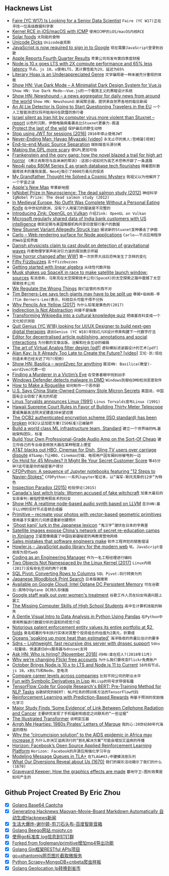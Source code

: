 ## Hacknews List


- [Faire (YC W17) Is Looking for a Senior Data Scientist](item?id=18351447)  `Faire (YC W17)正在寻找一位高级数据科学家`
- [Kernel RCE in iOS/macOS with ICMP](https://lgtm.com/blog/apple_xnu_icmp_error_CVE-2018-4407)  `使用ICMP的iOS/macOS内核RCE`
- [Solar foods](http://www.solarfoods.fi/)  `太阳能的食物`
- [Unicode Dicks](https://www.revk.uk/2018/10/unicode-dicks.html)  `Unicode迪克斯`
- [JavaScript is now required to sign in to Google](https://security.googleblog.com/2018/10/announcing-some-security-treats-to.html)  `现在需要JavaScript登录到谷歌`
- [Apple Reports Fourth Quarter Results](https://www.apple.com/newsroom/2018/11/apple-reports-fourth-quarter-results/)  `苹果公司将发布第四季度财报`
- [Node.js 10.x goes LTS with 2X compute performance and 65% less latency](https://github.com/nodejs/node/blob/master/doc/changelogs/CHANGELOG_V10.md)  `节点。js 10。x使用LTS，其计算性能为2X，延迟为65%`
- [Literary Hoax is an Underappreciated Genre](https://lithub.com/literary-hoax-is-the-most-underappreciated-genre/)  `文学骗局是一种未被充分重视的体裁`
- [Show HN: Vue Dark Mode – A Minimalist Dark Design System for Vue.js](https://www.vuedarkmode.com/)  `Show HN: Vue Dark Mode——Vue.js的一个极简主义的黑暗设计系统`
- [Show HN: Newshound – a news aggregator for daily news from around the world](https://www.newshound.co/)  `Show HN: Newshound:新闻聚合器，提供来自世界各地的每日新闻`
- [An AI Lie Detector Is Going to Start Questioning Travelers in the EU](https://gizmodo.com/an-ai-lie-detector-is-going-to-start-questioning-travel-1830126881)  `一个人工智能测谎仪将开始询问在欧盟的旅行者`
- [Israel silent as Iran hit by computer virus more violent than Stuxnet – report](https://www.timesofisrael.com/tv-report-israel-silent-as-iran-hit-by-computer-virus-more-violent-than-stuxnet/)  `以色列沉默，伊朗电脑病毒袭击比Stuxnet更暴力-报道`
- [Protect the last of the wild](https://www.nature.com/articles/d41586-018-07183-6)  `保护最后的野生动物`
- [Stop using JWT for sessions (2016)](http://cryto.net/~joepie91/blog/2016/06/13/stop-using-jwt-for-sessions/)  `2016年停止使用JWT`
- [Never-Ending Man: Hayao Miyazaki [video]](https://kottke.org/18/10/never-ending-man-hayao-miyazaki)  `永无止尽的男人:宫崎骏[视频]`
- [End-to-end Music Source Separation](http://jordipons.me/apps/end-to-end-music-source-separation/)  `端到端音乐源分离`
- [Making the GPL more scary](https://lwn.net/Articles/768670/)  `使GPL更加可怕`
- [Frankenstein and the gory gang: how the novel blazed a trail for high art horror](https://www.theguardian.com/books/2018/oct/31/she-created-a-monster-how-mary-shelleys-frankenstein-invented-modern-horror-200th-anniversary)  `《弗兰肯斯坦与血淋淋的帮派》:这部小说如何为高艺术恐怖开辟了一条道路`
- [Neo4j nabs $80M Series E as graph database tech flourishes](https://techcrunch.com/2018/11/01/neo4j-nabs-80m-series-e-as-graph-database-tech-matures/)  `随着图形数据库技术的蓬勃发展，Neo4j吸引了8000万美元的投资`
- [My Grandfather Thought He Solved a Cosmic Mystery](https://www.theatlantic.com/science/archive/2018/11/science-full-mavericks-like-my-grandfather-was-his-physics-theory-right/574573/?single_page=true)  `我祖父以为他解开了一个宇宙之谜`
- [Apple&#39;s New Map](https://www.justinobeirne.com/new-apple-maps)  `苹果新地图`
- [IgNobel Prize in Neuroscience: The dead salmon study (2012)](https://blogs.scientificamerican.com/scicurious-brain/ignobel-prize-in-neuroscience-the-dead-salmon-study/)  `神经科学IgNobel Prize: The dead salmon study (2012)`
- [In Medieval Europe, No Outfit Was Complete Without a Personal Eating Knife](https://www.atlasobscura.com/articles/medieval-knives)  `在中世纪的欧洲，没有个人用餐刀的服装是不完整的`
- [Introducing Zink: OpenGL on Vulkan](https://www.kusma.xyz/blog/2018/10/31/introducing-zink.html)  `介绍Zink: OpenGL on Vulkan`
- [Microsoft regularly shared data of India bank customers with US intelligence](https://scroll.in/latest/900224/microsoft-regularly-shared-data-of-india-bank-customers-with-us-intelligence-agencies-dna)  `微软定期与美国情报机构共享印度银行客户的数据`
- [New Stuxnet Variant Allegedly Struck Iran](https://www.bleepingcomputer.com/news/security/new-stuxnet-variant-allegedly-struck-iran/)  `据说新的Stuxnet变种袭击了伊朗`
- [Carlo – Web rendering surface for Node applications](https://github.com/GoogleChromeLabs/carlo)  `Carlo——节点应用程序的Web呈现界面`
- [Danish physicists claim to cast doubt on detection of gravitational waves](https://arstechnica.com/science/2018/10/danish-physicists-claim-to-cast-doubt-on-detection-of-gravitational-waves/)  `丹麦物理学家声称对引力波的探测表示怀疑`
- [How horror changed after WW1](https://lithub.com/how-horror-changed-after-wwi/)  `第一次世界大战后恐怖发生了怎样的变化`
- [Fifty Fizzbuzzes](http://vihart.com/fifty-fizzbuzzes/)  `五十Fizzbuzzes`
- [Getting started with linear algebra](https://hadrienj.github.io/posts/Deep-Learning-Book-Series-Introduction/)  `从线性代数开始`
- [Musk shakes up SpaceX in race to make satellite launch window: sources](https://www.reuters.com/article/us-spacex-starlink-insight/musk-shakes-up-spacex-in-race-to-make-satellite-launch-window-sources-idUSKCN1N50FC)  `有消息称，马斯克在太空探索技术公司(SpaceX)的太空探索之路中震撼了太空探索技术公司`
- [We Regulate the Wrong Things](https://www.strongtowns.org/journal/2018/10/31/we-regulate-the-wrong-things)  `我们监管的东西不对`
- [Tim Berners-Lee says tech giants may have to be split up](https://www.reuters.com/article/us-technology-www/father-of-web-says-tech-giants-may-have-to-be-split-up-idUSKCN1N63MV)  `蒂姆•伯纳斯-李(Tim Berners-Lee)表示，科技巨头可能不得不分拆`
- [Why Pencils Are Yellow (2017)](https://www.artsy.net/article/artsy-editorial-little-known-reason-pencils-yellow)  `为什么铅笔是黄色的(2017)`
- [Indirection Is Not Abstraction](https://www.silasreinagel.com/blog/2018/10/30/indirection-is-not-abstraction/)  `间接不是抽象`
- [Transforming Wikipedia into a cultural knowledge quiz](https://medium.com/@mjbaldwin/transforming-wikipedia-into-an-accurate-cultural-knowledge-quiz-b0a0f74877c#hn)  `把维基百科变成一个文化知识测验`
- [Quit  Genius (YC W18) looking for UI/UX Designer to build next-gen digital therapies](https://www.quitgenius.com/careers/ui-ux-designer-apply/)  `退出Genius (YC W18)寻找UI/UX设计师来构建下一代数字疗法`
- [Editor for decentralised article publishing, annotations and social interactions](https://dokie.li/)  `为分散的文章出版，注解和社会互动的编辑`
- [The art of Virtual Analog filter design [pdf]](https://www.native-instruments.com/fileadmin/ni_media/downloads/pdf/VAFilterDesign_2.1.0.pdf)  `虚拟模拟滤波器设计的艺术[pdf]`
- [Alan Kay: Is It Already Too Late to Create the Future? [video]](https://videocast.nih.gov/Summary.asp?Live=28442&amp;bhcp=1)  `艾伦·凯:现在创造未来已经太迟了吗?(视频)`
- [Show HN: Basilica – word2vec for anything](https://www.basilica.ai/)  `展览HN: Basilica(教堂)- word2vec代表一切`
- [Finding a Murderer in a Victim’s Eye](https://daily.jstor.org/finding-a-murderer-in-a-victims-eye/)  `在受害者眼中找到凶手`
- [Windows Defender detects malware in DMD](https://issues.dlang.org/show_bug.cgi?id=18786)  `Windows防御在DMD检测恶意软件`
- [How to Make a Roguelike](http://www.gamasutra.com/blogs/JoshGe/20181029/329512/How_to_Make_a_Roguelike.php)  `如何制作一个恶作剧`
- [U.S. Says China State-Owned Company Stole Micron Secrets](https://www.bloomberg.com/news/articles/2018-11-01/u-s-says-china-state-owned-co-stole-micron-trade-secrets)  `美国说，中国国有企业窃取了美光的机密`
- [Linus Torvalds announces Linux (1991)](https://web.archive.org/web/20100104211620/http://www.linux.org/people/linus_post.html)  `Linus Torvalds宣布Linux (1991)`
- [Hawaii Supreme Court Rules in Favor of Building Thirty Meter Telescope](http://www.staradvertiser.com/2018/10/30/breaking-news/supreme-court-rules-in-favor-of-tmt/)  `夏威夷最高法院决定建造30米望远镜`
- [The OCB2 authenticated encryption scheme (ISO standard) has been broken](https://eprint.iacr.org/2018/1040)  `OCB2认证加密方案(ISO标准)已被破坏`
- [Build a world class ML infrastructure team, Standard](item?id=18358909)  `建立一个世界级的ML基础架构团队，标准`
- [Build Your Own Professional-Grade Audio Amp on the Sort-Of Cheap](https://spectrum.ieee.org/consumer-electronics/audiovideo/build-your-own-professionalgrade-audio-amp-on-the-sort-of-cheap)  `建立你自己的专业级音频放大器在某种程度上便宜`
- [AT&amp;T blacks out HBO, Cinemax for Dish, Sling TV users over carriage dispute](https://www.telecompaper.com/news/atandt-blacks-out-hbo-cinemax-for-dish-sling-tv-users-over-carriage-dispute--1267375)  `AT&amp;T让HBO、Cinemax打碟、电视用户因车厢纠纷被甩到一边`
- [On Hold for 45 Minutes? It Might Be Your Secret Customer Score](https://www.wsj.com/articles/on-hold-for-45-minutes-it-might-be-your-secret-customer-score-1541084656)  `等45分钟?这可能是你的秘密客户得分`
- [CFDPython: A sequence of Jupyter notebooks featuring &#34;12 Steps to Navier-Stokes&#34;](https://github.com/barbagroup/CFDPython)  `CFDPython:一系列Jupyter笔记本，以“海军-斯托克斯的12步”为特色`
- [Inspection Paradox (2015)](https://allendowney.blogspot.com/2015/08/the-inspection-paradox-is-everywhere.html?m=1)  `检验悖论(2015)`
- [Canada&#39;s last witch trials: Women accused of fake witchcraft](https://www.bbc.com/news/world-us-canada-45983540)  `加拿大最后的女巫审判:被指控使用假巫术的妇女`
- [Show HN: A realtime node-based audio synth based on LLVM](https://github.com/monadgroup/axiom)  `显示HN:基于LLVM的实时节点音频合成器`
- [Primitive – recreate your photos with vector-based geometric primitives](https://primitive.lol)  `使用基于矢量的几何原语重新创建照片`
- [‘Ghost kanji’ lurk in the Japanese lexicon](https://www.japantimes.co.jp/life/2018/10/29/language/ghost-kanji-lurk-japanese-lexicon/)  `“鬼汉字”潜伏在日本的字典里`
- [Satellite images expose China&#39;s network of secret re-education camps in Xinjiang](https://www.abc.net.au/news/2018-11-01/satellite-images-expose-chinas-network-of-re-education-camps/10432924)  `卫星图像揭露了中国在新疆秘密的再教育营地网络`
- [Sales mistakes that software engineers make](https://www.pipelinedb.com/blog/three-sales-mistakes-software-engineers-make)  `软件工程师犯的销售错误`
- [Howler.js – JavaScript audio library for the modern web](https://howlerjs.com)  `吼。JavaScript音频库为现代web`
- [Coding as an Engineering Manager](https://nemethgergely.com/coding-as-an-engineering-manager/)  `作为一名工程经理进行编码`
- [Two Objects Not Namespaced by the Linux Kernel (2017)](https://blog.jessfraz.com/post/two-objects-not-namespaced-linux-kernel/)  `Linux内核(2017)没有命名空间的两个对象`
- [SQL Pivot: Converting Rows to Columns](https://databricks.com/blog/2018/11/01/sql-pivot-converting-rows-to-columns.html)  `SQL Pivot:将行转换为列`
- [Japanese Woodblock Print Search](https://ukiyo-e.org/)  `日本版画搜索`
- [Available on Google Cloud: Intel Optane DC Persistent Memory](https://cloud.google.com/blog/topics/partners/available-first-on-google-cloud-intel-optane-dc-persistent-memory)  `可在谷歌云:英特尔Optane DC持久存储器`
- [Google staff walk out over women&#39;s treatment](https://www.bbc.co.uk/news/technology-46054202)  `谷歌工作人员在妇女待遇问题上罢工`
- [The Missing Computer Skills of High School Students](https://nullprogram.com/blog/2018/10/31/)  `高中生计算机技能的缺失`
- [A Gentle Visual Intro to Data Analysis in Python Using Pandas](https://jalammar.github.io/gentle-visual-intro-to-data-analysis-python-pandas/)  `在Python中使用熊猫进行数据分析的温和的视觉介绍`
- [Notorious patent enforcement entity values its entire portfolio at $2, folds](https://arstechnica.com/tech-policy/2018/11/most-litigious-patent-enforcer-in-us-calls-it-quits-files-bankruptcy/)  `臭名昭著的专利执行实体对其整个投资组合的估值为2美元，折算成`
- [Oceans &#39;soaking up more heat than estimated&#39;](https://www.bbc.co.uk/news/science-environment-46046067)  `海洋吸收的热量比估计的要多`
- [Sdns – Lightweight, fast recursive dns server with dnssec support](https://github.com/semihalev/sdns)  `Sdns -轻量级，快速递归dns服务器与dnssec支持`
- [Ask HN: Who is hiring? (November 2018)](item?id=18354503)  `问HN:谁在招人?(2018年11月)`
- [Why we’re changing Flickr free accounts](https://blog.flickr.net/en/2018/11/01/changing-flickr-free-accounts-1000-photos/)  `为什么我们要改变Flickr免费账户`
- [October Brings Node.js 10.x to LTS and Node.js 11 to Current](https://medium.com/@nodejs/october-brings-node-js-10-x-to-lts-and-node-js-11-to-current-ae19f8f12b51)  `10月将节点。js 10。x到LTS和Node。至电流`
- [Compare career levels across companies](https://www.levels.fyi/SE/Google/Facebook/Microsoft)  `比较不同公司的职业水平`
- [Fun with Symbolic Derivatives in Lisp](http://taeric.github.io/CodeAsData.html)  `用Lisp的符号求导很有趣`
- [TensorFlow Code for Google Research&#39;s BERT: Pre-Training Method for NLP Tasks](https://github.com/google-research/bert)  `谷歌研究的BERT: NLP任务的预训练方法的TensorFlow代码`
- [Reinforcement Learning with Prediction-Based Rewards](https://blog.openai.com/reinforcement-learning-with-prediction-based-rewards/)  `用基于预测的奖励强化学习`
- [Major Study Finds ‘Some Evidence’ of Link Between Cellphone Radiation and Cancer](https://www.nytimes.com/2018/11/01/health/cellphone-radiation-cancer.html)  `主要研究发现了手机辐射和癌症之间联系的“一些证据”`
- [The Illustrated Transformer](https://jalammar.github.io/illustrated-transformer/)  `说明变压器`
- [Arrgh Me Hearties: 1980s Pirates’ Letters of Marque](https://paleotronic.com/2018/10/31/arrgh-me-hearties-1980s-pirates-letters-of-marque/)  `我的心:20世纪80年代海盗的商标`
- [Why the “circumcision solution” to the AIDS epidemic in Africa may increase it](http://blog.practicalethics.ox.ac.uk/2012/05/when-bad-science-kills-or-how-to-spread-aids/)  `为什么非洲艾滋病流行的“割礼解决方案”可能会增加艾滋病的传播`
- [Horizon: Facebook’s Open Source Applied Reinforcement Learning Platform](https://research.fb.com/publications/horizon-facebooks-open-source-applied-reinforcement-learning-platform/)  `Horizon: Facebook的开源应用强化学习平台`
- [Modeling Message Queues in TLA&#43;](https://www.hillelwayne.com/post/tla-messages/)  `在TLA&#43;中建模消息队列`
- [What Our Diversions Reveal about Us (1670)](http://stmaryvalleybloom.org/pascal-diversion.html)  `我们的娱乐活动揭示了我们的什么(1670)`
- [Graveyard Keeper: How the graphics effects are made](http://www.gamasutra.com/blogs/SvyatoslavCherkasov/20181023/329151/Graveyard_Keeper_How_the_graphics_effects_are_made.php)  `墓地守卫:图形效果是如何产生的`

## Github Project Created By Eric Zhou

- [x] [Golang Base64 Captcha](https://github.com/mojocn/base64Captcha)
- [x] [Generating Hacknews Maoyan-Movie-Board Markdown Automatically 自动生成Hacknews新闻](https://github.com/dejavuzhou/md-genie)
- [x] [生活大爆炸-谢尔顿-剪刀石头布-百度智能音箱](https://github.com/mojocn/dueros-bang-game)
- [x] [Golang Beego网站 mojotv.cn](https://github.com/mojocn/www.mojotv.cn)
- [x] [使用go标准库,log信息到钉钉群](https://github.com/mojocn/dooger)
- [x] [Forked from fogleman/primitive增加mp4导出功能](https://github.com/mojocn/primitive)
- [x] [Golang Gin框架RESTful APIs项目](https://github.com/JJJJJJJerk/ezier-golang-web-api-framework)
- [x] [go+phantomjs网页图片截取微服务](https://github.com/mojocn/screen_shot)
- [x] [Python Scrapy+MongoDB+cnbeta爬虫样板](https://github.com/mojocn/scrapy_mongodb_boilerplate_cnbeta)
- [x] [Golang Geolocation Ip转换到省市](https://github.com/mojocn/ip2location)